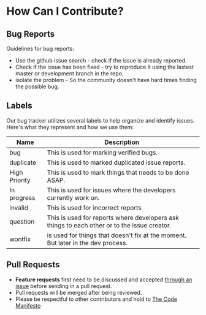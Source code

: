 # How Can I Contribute?

## Bug Reports

Guidelines for bug reports:

- Use the github issue search - check if the issue is already reported.
- Check if the issue has been fixed - try to reproduce it using the lastest master or development branch in the repo.
- isolate the problem - So the community doesn't have hard times finding the possible bug.

## Labels

Our bug tracker utilizes several labels to help organize and identify issues.    
Here's what they represent and how we use them:

| Name | Description |
| ---- | ----------- |
| bug  | This is used for marking verified bugs.|
| duplicate| This is used to marked duplicated issue reports.|
| High Priority| This is used to mark things that needs to be done ASAP.|
| In progress | This is used for issues where the developers currently work on.|
| invalid | This is used for incorrect reports |
| question | This is used for reports where developers ask things to each other or to the issue creator.|
| wontfix | is used for things that doesn't fix at the moment. But later in the dev process.|

## Pull Requests

- **Feature requests** first need to be discussed and accepted [through an issue](https://github.com/FiveM-Scripts/SecurityVans/issues/new) before sending in a pull request.
- Pull requests will be merged after being reviewed.
- Please be respectful to other contributors and hold to [The Code Manifesto](http://codemanifesto.com/)
